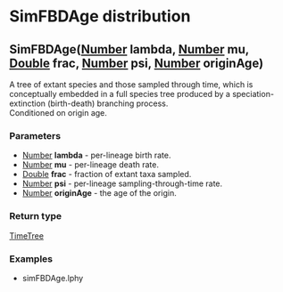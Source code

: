 SimFBDAge distribution
======================
SimFBDAge([Number](../types/Number.md) **lambda**, [Number](../types/Number.md) **mu**, [Double](../types/Double.md) **frac**, [Number](../types/Number.md) **psi**, [Number](../types/Number.md) **originAge**)
----------------------------------------------------------------------------------------------------------------------------------------------------------------------------------------------------------------

A tree of extant species and those sampled through time, which is conceptually embedded in a full species tree produced by a speciation-extinction (birth-death) branching process.<br>Conditioned on origin age.

### Parameters

- [Number](../types/Number.md) **lambda** - per-lineage birth rate.
- [Number](../types/Number.md) **mu** - per-lineage death rate.
- [Double](../types/Double.md) **frac** - fraction of extant taxa sampled.
- [Number](../types/Number.md) **psi** - per-lineage sampling-through-time rate.
- [Number](../types/Number.md) **originAge** - the age of the origin.

### Return type

[TimeTree](../types/TimeTree.md)


### Examples

- simFBDAge.lphy



